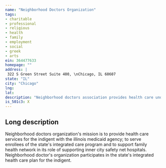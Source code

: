 ```yaml
---
name: "Neighborhood Doctors Organization"
tags:
- charitable
- professional
- religious
- health
- family
- employment
- social
- greek
- arts
ein: 364477633
homepage: ""
address: |
 322 S Green Street Suite 400, \nChicago, IL 60607
state: "IL"
city: "Chicago"
lng: 
lat: 
description: "Neighborhood doctors association provides health care under the state's integrated health plan for the indigent. "
is_501c3: X
---
```


## Long description

Neighborhood doctors organization's mission is to provide health care services for the indigent with the illinois medicaid agency; to serve enrollees of the state's integrated care program and to support family health network in its role of supporting inner city safety net hospitals. Neighborhood doctor's organization participates in the state's integrated health care plan for the indigent. 

